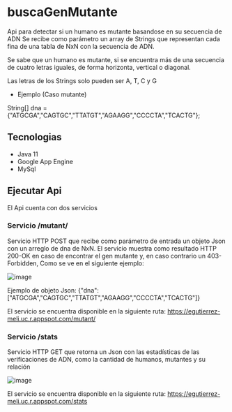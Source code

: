 # buscaGenMutante
Api para detectar si un humano es mutante basandose en su secuencia de ADN
Se recibe como parámetro un array de Strings que representan cada fina de una tabla de NxN
con la secuencia de ADN. 

Se sabe que un humano es mutante, si se encuentra más de una secuencia de 
cuatro letras iguales, de forma horizonta, vertical o diagonal.

Las letras de los Strings solo pueden ser A, T, C y G

- Ejemplo (Caso mutante)

String[] dna = {"ATGCGA","CAGTGC","TTATGT","AGAAGG","CCCCTA","TCACTG"};

## Tecnologias

- Java 11
- Google App Engine
- MySql

## Ejecutar Api

El Api cuenta con dos servicios

### Servicio /mutant/

Servicio HTTP POST que recibe como parámetro de entrada un objeto Json con un arreglo de dna de NxN.
El servicio muestra como resultado HTTP 200-OK en caso de encontrar el gen mutante y, en caso contrario un
403-Forbidden, Como se ve en el siguiente ejemplo:

![image](https://user-images.githubusercontent.com/8041581/167479007-b0cf6f17-7b65-46b4-b412-c44f8f66993b.png)

Ejemplo de objeto Json:
{"dna":["ATGCGA","CAGTGC","TTATGT","AGAAGG","CCCCTA","TCACTG"]}

El servicio se encuentra disponible en la siguiente ruta:
https://egutierrez-meli.uc.r.appspot.com/mutant/

### Servicio /stats

Servicio HTTP GET que retorna un Json con las estadísticas de las verificaciones de ADN, como la cantidad de humanos, mutantes y su relación

![image](https://user-images.githubusercontent.com/8041581/167479068-628149fe-32e2-4030-801d-4b918530add0.png)

El servicio se encuentra disponible en la siguiente ruta:
https://egutierrez-meli.uc.r.appspot.com/stats


